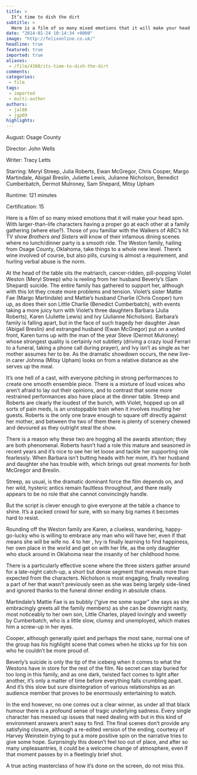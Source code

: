 ```yaml
---
title: >
  It’s time to dish the dirt
subtitle: >
  Here is a film of so many mixed emotions that it will make your head spin. With larger-than-life characters having a proper go at each other at a family gathering (where else?).
date: "2014-01-24 10:14:34 +0000"
image: "http://felixonline.co.uk/"
headline: true
featured: true
imported: true
aliases:
 - /film/4300/its-time-to-dish-the-dirt
comments:
categories:
 - film
tags:
 - imported
 - multi-author
authors:
 - jal08
 - jgp09
highlights:
---
```


August: Osage County

Director: John Wells

Writer: Tracy Letts

Starring: Meryl Streep, Julia Roberts, Ewan McGregor, Chris Cooper, Margo Martindale, Abigail Breslin, Juliette Lewis, Julianne Nicholson, Benedict Cumberbatch, Dermot Mulroney, Sam Shepard, Mitsy Upham

Runtime: 121 minutes

Certification: 15

Here is a film of so many mixed emotions that it will make your head spin. With larger-than-life characters having a proper go at each other at a family gathering (where else?). Those of you familiar with the Walkers of ABC’s hit TV show _Brothers and Sisters_ will know of their infamous dining scenes where no lunch/dinner party is a smooth ride. The Weston family, hailing from Osage County, Oklahoma, take things to a whole new level. There’s wine involved of course, but also pills, cursing is almost a requirement, and hurling verbal abuse is the norm.

At the head of the table sits the matriarch, cancer-ridden, pill-popping Violet Weston (Meryl Streep) who is reeling from her husband Beverly’s (Sam Shepard) suicide. The entire family has gathered to support her, although with this lot they create more problems and tension. Violet’s sister Mattie Fae (Margo Martindale) and Mattie’s husband Charlie (Chris Cooper) turn up, as does their son Little Charlie (Benedict Cumberbatch), with events taking a more juicy turn with Violet’s three daughters Barbara (Julia Roberts), Karen (Juliette Lewis) and Ivy (Julianne Nicholson). Barbara’s family is falling apart, but in the face of such tragedy her daughter Jean (Abigail Breslin) and estranged husband (Ewan McGregor) put on a united front, Karen turns up with the man of the year Steve (Dermot Mulroney) whose strongest quality is certainly not subtlety (driving a crazy loud Ferrari to a funeral, taking a phone call during prayer), and Ivy isn’t as single as her mother assumes her to be. As the dramatic showdown occurs, the new live-in carer Johnna (Mitsy Upham) looks on from a relative distance as she serves up the meal.

It’s one hell of a cast, with everyone pitching in strong performances to create one smooth ensemble piece. There is a mixture of loud voices who aren’t afraid to lay out their opinions, and to contrast that some more restrained performances also have place at the dinner table. Streep and Roberts are clearly the loudest of the bunch, with Violet, hopped up on all sorts of pain meds, is an unstoppable train when it involves insulting her guests. Roberts is the only one brave enough to square off directly against her mother, and between the two of them there is plenty of scenery chewed and devoured as they outright steal the show.

There is a reason why these two are hogging all the awards attention; they are both phenomenal. Roberts hasn’t had a role this mature and seasoned in recent years and it’s nice to see her let loose and tackle her supporting role fearlessly. When Barbara isn’t butting heads with her mom, it’s her husband and daughter she has trouble with, which brings out great moments for both McGregor and Breslin.

Streep, as usual, is the dramatic dominant force the film depends on, and her wild, hysteric antics remain faultless throughout, and there really appears to be no role that she cannot convincingly handle.

But the script is clever enough to give everyone at the table a chance to shine. It’s a packed crowd for sure, with so many big names it becomes hard to resist.

Rounding off the Weston family are Karen, a clueless, wandering, happy-go-lucky who is willing to embrace any man who will have her, even if that means she will be wife no. 4 to her , Ivy is finally learning to find happiness, her own place in the world and get on with her life, as the only daughter who stuck around in Oklahoma near the insanity of her childhood home.

There is a particularly effective scene where the three sisters gather around for a late-night catch-up, a short but dense segment that reveals more than expected from the characters. Nicholson is most engaging, finally revealing a part of her that wasn’t previously seen as she was being largely side-lined and ignored thanks to the funeral dinner ending in absolute chaos.

Martindale’s Mattie Fae is as bubbly (“give me some sugar” she says as she embracingly greets all the family members) as she can be downright nasty, most noticeably to her own son, Little Charles, played lovingly and sweetly by Cumberbatch, who is a little slow, clumsy and unemployed, which makes him a screw-up in her eyes.

Cooper, although generally quiet and perhaps the most sane, normal one of the group has his highlight scene that comes when he sticks up for his son who he couldn’t be more proud of.

Beverly’s suicide is only the tip of the iceberg when it comes to what the Westons have in store for the rest of the film. No secret can stay buried for too long in this family, and as one dark, twisted fact comes to light after another, it’s only a matter of time before everything falls crumbling apart. And it’s this slow but sure disintegration of various relationships as an audience member that proves to be enormously entertaining to watch.

In the end however, no one comes out a clear winner, as under all that black humour there is a profound sense of tragic underlying sadness. Every single character has messed up issues that need dealing with but in this kind of environment answers aren’t easy to find. The final scenes don’t provide any satisfying closure, although a re-edited version of the ending, courtesy of Harvey Weinstein trying to put a more positive spin on the narrative tries to give some hope. Surprisingly this doesn’t feel too out of place, and after so many unpleasantries, it could be a welcome change of atmosphere, even if that moment passes by in a fleetingly brief shot.

A true acting masterclass of how it’s done on the screen, do not miss this.
